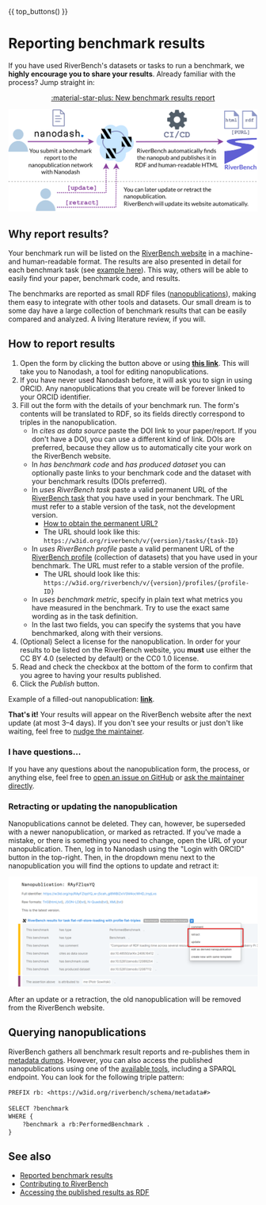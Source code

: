 {{ top_buttons() }}

# Reporting benchmark results

If you have used RiverBench's datasets or tasks to run a benchmark, we **highly encourage you to share your results**. Already familiar with the process? Jump straight in:

<div style="text-align: center" markdown><a href="{{ report_results_url() }}" target="_blank" class="md-button md-button--primary"  markdown>:material-star-plus: New benchmark results report</a></div>

![Visual guide through the process of reporting benchmark results](../assets/process_report_results.png)

## Why report results?

Your benchmark run will be listed on the [RiverBench website](../results/index.md) in a machine- and human-readable format. The results are also presented in detail for each benchmark task (see [example here](../tasks/flat-rdf-store-loading/results.md)). This way, others will be able to easily find your paper, benchmark code, and results.

The benchmarks are reported as small RDF files ([nanopublications](https://nanopub.net/)), making them easy to integrate with other tools and datasets. Our small dream is to some day have a large collection of benchmark results that can be easily compared and analyzed. A living literature review, if you will.

## How to report results

1. Open the form by clicking the button above or using **<a href="{{ report_results_url() }}" target="_blank">this link</a>**. This will take you to Nanodash, a tool for editing nanopublications.
2. If you have never used Nanodash before, it will ask you to sign in using ORCID. Any nanopublications that you create will be forever linked to your ORCID identifier.
3. Fill out the form with the details of your benchmark run. The form's contents will be translated to RDF, so its fields directly correspond to triples in the nanopublication.
    - In _cites as data source_ paste the DOI link to your paper/report. If you don't have a DOI, you can use a different kind of link. DOIs are preferred, because they allow us to automatically cite your work on the RiverBench website.
    - In _has benchmark code_ and _has produced dataset_ you can optionally paste links to your benchmark code and the dataset with your benchmark results (DOIs preferred).
    - In _uses RiverBench task_ paste a valid permanent URL of the [RiverBench task](../categories/index.md) that you have used in your benchmark. The URL must refer to a stable version of the task, not the development version. 
        - [How to obtain the permanent URL?](metadata.md#accessing-metadata)
        - The URL should look like this:<br>`https://w3id.org/riverbench/v/{version}/tasks/{task-ID}`
    - In _uses RiverBench profile_ paste a valid permanent URL of the [RiverBench profile](../categories/index.md) (collection of datasets) that you have used in your benchmark. The URL must refer to a stable version of the profile.
        - The URL should look like this:<br>`https://w3id.org/riverbench/v/{version}/profiles/{profile-ID}`
    - In _uses benchmark metric_, specify in plain text what metrics you have measured in the benchmark. Try to use the exact same wording as in the task definition.
    - In the last two fields, you can specify the systems that you have benchmarked, along with their versions.
4. (Optional) Select a license for the nanopublication. In order for your results to be listed on the RiverBench website, you **must** use either the CC BY 4.0 (selected by default) or the CC0 1.0 license.
5. Read and check the checkbox at the bottom of the form to confirm that you agree to having your results published.
6. Click the _Publish_ button.

Example of a filled-out nanopublication: **[link](https://nanodash.petapico.org/explore?id=https://w3id.org/np/RAyFZlqsYQ_w-j5cah_gI8WBIZxiVSM4ocWHD_tnyjLxs)**.

**That's it!** Your results will appear on the RiverBench website after the next update (at most 3–4 days). If you don't see your results or just don't like waiting, feel free to [nudge the maintainer](https://github.com/Ostrzyciel).

### I have questions...

If you have any questions about the nanopublication form, the process, or anything else, feel free to [open an issue on GitHub](https://github.com/RiverBench/RiverBench/issues) or [ask the maintainer directly](https://github.com/Ostrzyciel).

### Retracting or updating the nanopublication

Nanopublications cannot be deleted. They can, however, be superseded with a newer nanopublication, or marked as retracted. If you've made a mistake, or there is something you need to change, open the URL of your nanopublication. Then, log in to Nanodash using the "Login with ORCID" button in the top-right. Then, in the dropdown menu next to the nanopublication you will find the options to update and retract it:

![Update and retract nanopublication](../assets/nanopub_retract_update.png)

After an update or a retraction, the old nanopublication will be removed from the RiverBench website.

## Querying nanopublications

RiverBench gathers all benchmark result reports and re-publishes them in [metadata dumps](metadata.md#metadata-dumps). However, you can also access the published nanopublications using one of the [available tools](https://nanopub.net/docs/network), including a SPARQL endpoint. You can look for the following triple pattern:

```sparql
PREFIX rb: <https://w3id.org/riverbench/schema/metadata#>

SELECT ?benchmark
WHERE {
    ?benchmark a rb:PerformedBenchmark .
}
```

## See also

- [Reported benchmark results](../results/index.md)
- [Contributing to RiverBench](contribute.md)
- [Accessing the published results as RDF](metadata.md#metadata-dumps)
